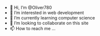 - 👋 Hi, I’m @Oliver780
- 👀 I’m interested in web development 
- 🌱 I’m currently learning computer science 
- 💞️ I’m looking to collaborate on this site 
- 📫 How to reach me ...

<!---
Oliver780/Oliver780 is a ✨ special ✨ repository because its `README.md` (this file) appears on your GitHub profile.
You can click the Preview link to take a look at your changes.
--->
